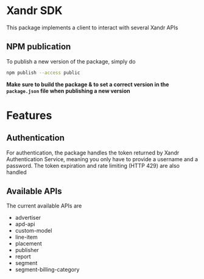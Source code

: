 # Xandr SDK

This package implements a client to interact with several Xandr APIs

## NPM publication

To publish a new version of the package, simply do
```bash
npm publish --access public
```
**Make sure to build the package & to set a correct version in the `package.json` file when publishing a new version**


# Features
## Authentication

For authentication, the package handles the token returned by Xandr Authentication Service, meaning you only have to provide
a username and a password. The token expiration and rate limiting (HTTP 429) are also handled

## Available APIs

The current available APIs are
- advertiser
- apd-api
- custom-model
- line-item
- placement
- publisher
- report
- segment
- segment-billing-category

